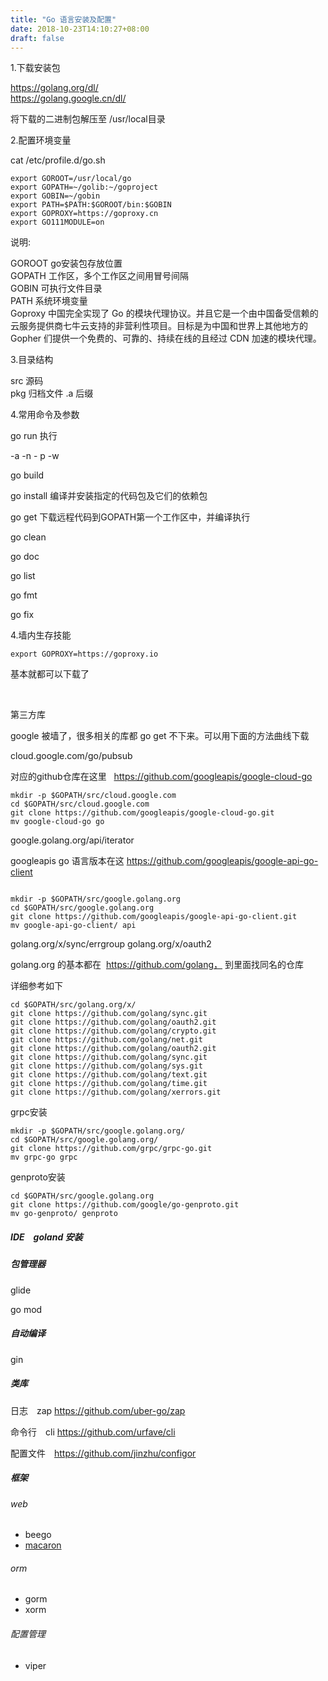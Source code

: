 ```yaml
---
title: "Go 语言安装及配置"
date: 2018-10-23T14:10:27+08:00
draft: false
---
```


1.下载安装包

 https://golang.org/dl/  
 https://golang.google.cn/dl/

 将下载的二进制包解压至 /usr/local目录

2.配置环境变量

cat /etc/profile.d/go.sh 
```
export GOROOT=/usr/local/go
export GOPATH=~/golib:~/goproject
export GOBIN=~/gobin
export PATH=$PATH:$GOROOT/bin:$GOBIN
export GOPROXY=https://goproxy.cn
export GO111MODULE=on
```

说明: 

GOROOT go安装包存放位置  
GOPATH 工作区，多个工作区之间用冒号间隔  
GOBIN  可执行文件目录  
PATH   系统环境变量  
Goproxy 中国完全实现了 Go 的模块代理协议。并且它是一个由中国备受信赖的云服务提供商七牛云支持的非营利性项目。目标是为中国和世界上其他地方的 Gopher 们提供一个免费的、可靠的、持续在线的且经过 CDN 加速的模块代理。

3.目录结构

 src 源码  
 pkg 归档文件 .a 后缀  

4.常用命令及参数

go run  执行 

   -a -n - p -w

go build 

go install 编译并安装指定的代码包及它们的依赖包 　

go get 下载远程代码到GOPATH第一个工作区中，并编译执行

go clean 

go doc 

go list 

go fmt 

go fix 


4.墙内生存技能

```
export GOPROXY=https://goproxy.io
```
基本就都可以下载了

 

第三方库

google 被墙了，很多相关的库都 go get 不下来。可以用下面的方法曲线下载

cloud.google.com/go/pubsub

对应的github仓库在这里   https://github.com/googleapis/google-cloud-go

```
mkdir -p $GOPATH/src/cloud.google.com                                                                               
cd $GOPATH/src/cloud.google.com  
git clone https://github.com/googleapis/google-cloud-go.git                                                         
mv google-cloud-go go
```

google.golang.org/api/iterator

googleapis go 语言版本在这 https://github.com/googleapis/google-api-go-client

```

mkdir -p $GOPATH/src/google.golang.org 
cd $GOPATH/src/google.golang.org
git clone https://github.com/googleapis/google-api-go-client.git                                                  
mv google-api-go-client/ api   
```

golang.org/x/sync/errgroup
golang.org/x/oauth2

golang.org 的基本都在  https://github.com/golang， 到里面找同名的仓库

详细参考如下 

```
cd $GOPATH/src/golang.org/x/
git clone https://github.com/golang/sync.git
git clone https://github.com/golang/oauth2.git
git clone https://github.com/golang/crypto.git
git clone https://github.com/golang/net.git
git clone https://github.com/golang/oauth2.git
git clone https://github.com/golang/sync.git
git clone https://github.com/golang/sys.git
git clone https://github.com/golang/text.git
git clone https://github.com/golang/time.git
git clone https://github.com/golang/xerrors.git
```

grpc安装

```
mkdir -p $GOPATH/src/google.golang.org/
cd $GOPATH/src/google.golang.org/
git clone https://github.com/grpc/grpc-go.git
mv grpc-go grpc
```

genproto安装

```
cd $GOPATH/src/google.golang.org
git clone https://github.com/google/go-genproto.git
mv go-genproto/ genproto
```

##### IDE　goland 安装

##### 包管理器

glide

go mod

##### 自动编译

gin

##### 类库

日志　zap https://github.com/uber-go/zap

命令行　cli https://github.com/urfave/cli

配置文件　https://github.com/jinzhu/configor

##### 框架

###### web

- beego
- [macaron](https://go-macaron.com/)

###### orm

- gorm
- xorm

###### 配置管理

- viper
